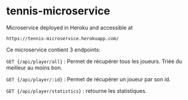 # tennis-microservice

Microservice deployed in Heroku and accessible at

``https://tennis-microservice.herokuapp.com/``

Ce microservice contient 3 endpoints:

``GET {/api/player/all}`` : Permet de récupérer tous les joueurs. Triée du meilleur au moins bon.

``GET {/api/player/:id}`` : Permet de récupérer un joueur par son id.

``GET {/api/player/statistics}`` : retourne les statistiques.
